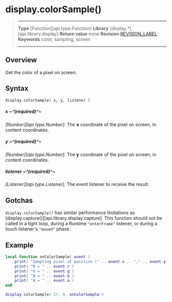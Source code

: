 
# display.colorSample()

> --------------------- ------------------------------------------------------------------------------------------
> __Type__              [Function][api.type.Function]
> __Library__           [display.*][api.library.display]
> __Return value__      none
> __Revision__          [REVISION_LABEL](REVISION_URL)
> __Keywords__          color, sampling, screen
> --------------------- ------------------------------------------------------------------------------------------


## Overview

Get the color of a pixel on screen.

## Syntax

	display.colorSample( x, y, listener )

##### x ~^(required)^~
_[Number][api.type.Number]._ The __x__ coordinate of the pixel on screen, in content coordinates.

##### y ~^(required)^~
_[Number][api.type.Number]._ The __y__ coordinate of the pixel on screen, in content coordinates.

##### listener ~^(required)^~
_[Listener][api.type.Listener]._ The event listener to receive the result.


## Gotchas

`display.colorSample()` has similar performance limitations as [display.capture()][api.library.display.capture]. This function should not be called in a tight loop, during a Runtime `"enterFrame"` listener, or during a touch listener's `"moved"` phase.


## Example

``````lua
local function onColorSample( event )
    print( "Sampling pixel at position (" .. event.x .. "," .. event.y .. ")" )
    print( "R = " .. event.r )
    print( "G = " .. event.g )
    print( "B = " .. event.b )
    print( "A = " .. event.a )
end

display.colorSample( 17, 9, onColorSample )
``````
